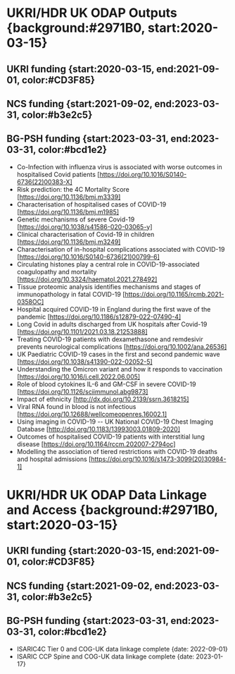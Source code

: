 # UKRI/HDR UK ODAP Outputs {background:#2971B0, start:2020-03-15}

## UKRI funding {start:2020-03-15, end:2021-09-01, color:#CD3F85}

## NCS funding {start:2021-09-02, end:2023-03-31, color:#b3e2c5}

## BG-PSH funding {start:2023-03-31, end:2023-03-31, color:#bcd1e2}

- Co-Infection with influenza virus is associated with worse outcomes in hospitalised Covid patients [https://doi.org/10.1016/S0140-6736(22)00383-X]
- Risk prediction: the 4C Mortality Score [https://doi.org/10.1136/bmj.m3339]
- Characterisation of hospitalised cases of COVID-19 [https://doi.org/10.1136/bmj.m1985]
- Genetic mechanisms of severe Covid-19 [https://doi.org/10.1038/s41586-020-03065-y]
- Clinical characterisation of Covid-19 in children [https://doi.org/10.1136/bmj.m3249]
- Characterisation of in-hospital complications associated with COVID-19 [https://doi.org/10.1016/S0140-6736(21)00799-6]
- Circulating histones play a central role in COVID-19-associated coagulopathy and mortality [https://doi.org/10.3324/haematol.2021.278492]
- Tissue proteomic analysis identifies mechanisms and stages of immunopathology in fatal COVID-19 [https://doi.org/10.1165/rcmb.2021-0358OC]
- Hospital acquired COVID-19 in England during the first wave of the pandemic [https://doi.org/10.1186/s12879-022-07490-4]
- Long Covid in adults discharged from UK hospitals after Covid-19 [https://doi.org/10.1101/2021.03.18.21253888]
- Treating COVID-19 patients with dexamethasone and remdesivir prevents neurological complications [https://doi.org/10.1002/ana.26536]
- UK Paediatric COVID-19 cases in the first and second pandemic wave [https://doi.org/10.1038/s41390-022-02052-5]
- Understanding the Omicron variant and how it responds to vaccination [https://doi.org/10.1016/j.cell.2022.06.005]
- Role of blood cytokines IL-6 and GM-CSF in severe COVID-19 [https://doi.org/10.1126/sciimmunol.abg9873]
- Impact of ethnicity [http://dx.doi.org/10.2139/ssrn.3618215]
- Viral RNA found in blood is not infectious [https://doi.org/10.12688/wellcomeopenres.16002.1]
- Using imaging in COVID-19 -- UK National COVID-19 Chest Imaging Database [http://doi.org/10.1183/13993003.01809-2020]
- Outcomes of hospitalised COVID-19 patients with interstitial lung disease [https://doi.org/10.1164/rccm.202007-2794oc]
- Modelling the association of tiered restrictions with COVID-19 deaths and hospital admissions [https://doi.org/10.1016/s1473-3099(20)30984-1]

# UKRI/HDR UK ODAP Data Linkage and Access {background:#2971B0, start:2020-03-15}

## UKRI funding {start:2020-03-15, end:2021-09-01, color:#CD3F85}

## NCS funding {start:2021-09-02, end:2023-03-31, color:#b3e2c5}

## BG-PSH funding {start:2023-03-31, end:2023-03-31, color:#bcd1e2}

- ISARIC4C Tier 0 and COG-UK data linkage complete {date: 2022-09-01}
- ISARIC CCP Spine and COG-UK data linkage complete {date: 2023-01-17}
